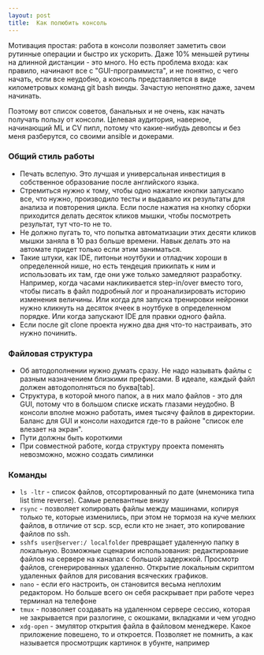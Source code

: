 ```yaml
---
layout: post
title:  Как полюбить консоль
---
```


Мотивация простая: работа в консоли позволяет заметить свои рутинные операции и быстро их ускорить. Даже 10% меньшей рутины на длинной дистанции - это много. Но есть проблема входа: как правило, начинают все с "GUI-программиста", и не понятно, с чего начать, если все неудобно, а консоль представляется в виде километровых команд git bash винды. Зачастую непонятно даже, зачем начинать.

Поэтому вот список советов, банальных и не очень, как начать получать пользу от консоли. Целевая аудитория, наверное, начинающий ML и CV пипл, потому что какие-нибудь девопсы и без меня разберутся, со своими ansible и докерами.

### Общий стиль работы

* Печать вслепую. Это лучшая и универсальная инвестиция в собственное образование после английского языка.
* Стремиться нужно к тому, чтобы одно нажатие кнопки запускало все, что нужно, производило тесты и выдавало их результаты для анализа и повторения цикла. Если после нажатия на кнопку сборки приходится делать десяток кликов мышки, чтобы посмотреть результат, тут что-то не то.
* Не должно пугать то, что попытка автоматизации этих десяти кликов мышки заняла в 10 раз больше времени. Навык делать это на автомате придет только если этим заниматься.
* Такие штуки, как IDE, питоньи ноутбуки и отладчик хороши в определенной нише, но есть тендеция прикипать к ним и использовать их там, где они уже только замедляют разработку. Например, когда часами накликивается step-in/over вместо того, чтобы писать в файл подробный лог и проанализировать историю изменения величины. Или когда для запуска тренировки нейронки нужно кликнуть на десяток ячеек в ноутбуке в определенном порядке. Или когда запускают IDE для правки одного файла.
* Если после git clone проекта нужно два дня что-то настраивать, это нужно починить.

### Файловая структура

* Об автодополнении нужно думать сразу. Не надо называть файлы с разным назначением близкими префиксами. В идеале, каждый файл должен автодополняться по буква[tab].
* Cтруктура, в которой много папок, а в них мало файлов - это для GUI, потому что в большом списке искать глазами неудобно. В консоли вполне можно работать, имея тысячу файлов в директории. Баланс для GUI и консоли находится где-то в районе "список еле влезает на экран".
* Пути должны быть короткими
* При совместной работе, когда структуру проекта поменять невозможно, можно создать симлинки

### Команды

* `ls -ltr` - список файлов, отсортированный по дате (мнемоника типа list time reverse). Самые релевантные внизу
* `rsync` - позволяет копировать файлы между машинами, копируя только те, которые изменились, при этом не тормозя на куче мелких файлов, в отличие от scp. scp, если кто не знает, это копирование файлов по ssh.
* `sshfs user@server:/ localfolder` превращает удаленную папку в локальную. Возможные сценарии использования: редактирование файлов на сервере на каналах с большой задержкой. Просмотр файлов, сгенерированных удаленно. Открытие локальным скриптом удаленных файлов для рисования всяческих графиков.
* `nano` - если его настроить, он становится весьма неплохим редактором. Но больше всего он себя раскрывает при работе через терминал на телефоне
* `tmux` - позволяет создавать на удаленном сервере сессию, которая не закрывается при разлогине, с окошками, вкладками и чем угодно
* `xdg-open` - эмулятор открытия файла в файловом менеджере. Какое приложение повешено, то и откроется. Позволяет не помнить, а как называется просмотрщик картинок в убунте, например
